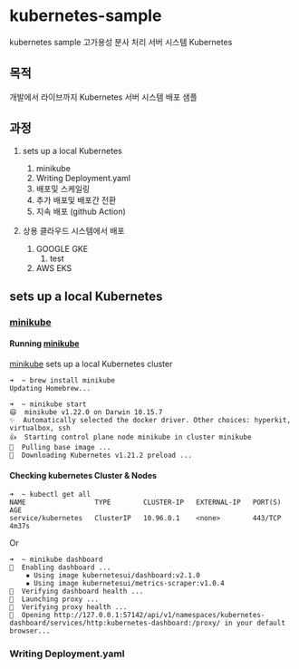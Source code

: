 # kubernetes-sample
kubernetes sample
고가용성 분사 처리 서버 시스템 Kubernetes

## 목적
개발에서 라이브까지 Kubernetes 서버 시스템 배포 샘플

## 과정
1. sets up a local Kubernetes 
   1. minikube
   2. Writing Deployment.yaml
   3. 배포및 스케일링
   4. 추가 배포및 배포간 전환
   5. 지속 배포 (github Action)

2. 상용 클라우드 시스템에서 배포
   1. GOOGLE GKE
      1. test
   3. AWS EKS

## sets up a local Kubernetes
### [minikube](https://minikube.sigs.k8s.io/docs/)
#### Running [minikube](https://minikube.sigs.k8s.io/docs/)
[minikube](https://minikube.sigs.k8s.io/docs/) sets up a local Kubernetes cluster 
```
➜  ~ brew install minikube
Updating Homebrew...
```
```
➜  ~ minikube start
😄  minikube v1.22.0 on Darwin 10.15.7
✨  Automatically selected the docker driver. Other choices: hyperkit, virtualbox, ssh
👍  Starting control plane node minikube in cluster minikube
🚜  Pulling base image ...
💾  Downloading Kubernetes v1.21.2 preload ...
```
#### Checking kubernetes Cluster & Nodes
```
➜  ~ kubectl get all
NAME                 TYPE        CLUSTER-IP   EXTERNAL-IP   PORT(S)   AGE
service/kubernetes   ClusterIP   10.96.0.1    <none>        443/TCP   4m37s
```
Or
```
➜  ~ minikube dashboard
🔌  Enabling dashboard ...
    ▪ Using image kubernetesui/dashboard:v2.1.0
    ▪ Using image kubernetesui/metrics-scraper:v1.0.4
🤔  Verifying dashboard health ...
🚀  Launching proxy ...
🤔  Verifying proxy health ...
🎉  Opening http://127.0.0.1:57142/api/v1/namespaces/kubernetes-dashboard/services/http:kubernetes-dashboard:/proxy/ in your default browser...

```
### Writing Deployment.yaml 
